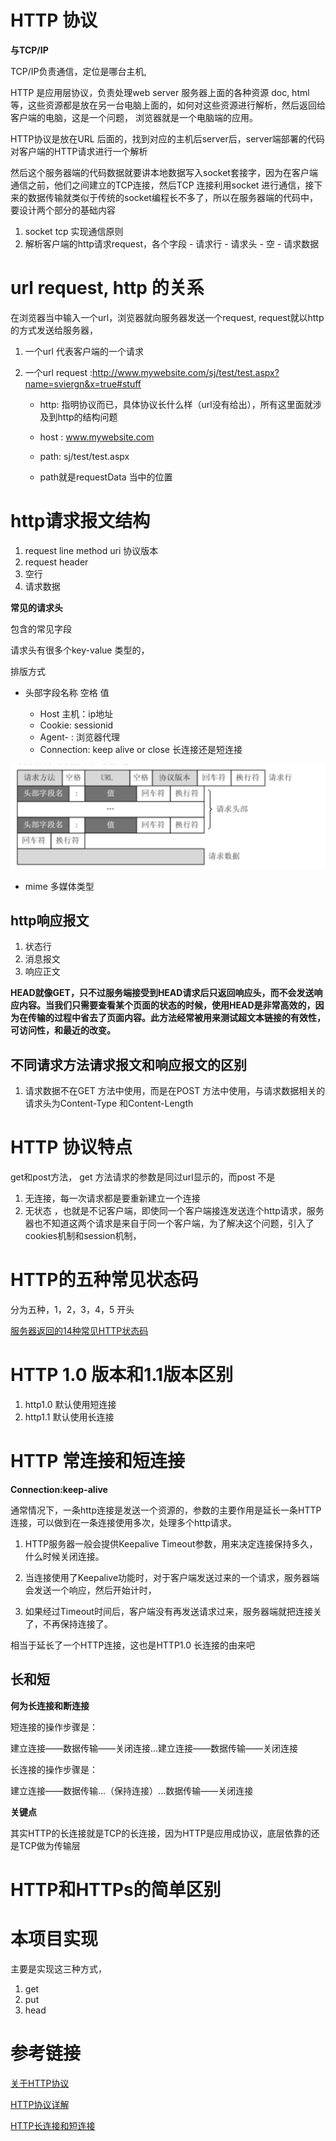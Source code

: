 # HTTP 协议
**与TCP/IP**


TCP/IP负责通信，定位是哪台主机,

HTTP 是应用层协议，负责处理web server 服务器上面的各种资源 
doc, html 等，这些资源都是放在另一台电脑上面的，如何对这些资源进行解析，然后返回给客户端的电脑，这是一个问题， 浏览器就是一个电脑端的应用。


HTTP协议是放在URL 后面的，找到对应的主机后server后，server端部署的代码对客户端的HTTP请求进行一个解析


然后这个服务器端的代码数据就要讲本地数据写入socket套接字，因为在客户端通信之前，他们之间建立的TCP连接，然后TCP 连接利用socket 进行通信，接下来的数据传输就类似于传统的socket编程长不多了，所以在服务器端的代码中，要设计两个部分的基础内容

1. socket tcp 实现通信原则
2. 解析客户端的http请求request，各个字段
		- 请求行
		- 请求头
		- 空
		- 请求数据

# url request, http 的关系

在浏览器当中输入一个url，浏览器就向服务器发送一个request, request就以http 的方式发送给服务器，

1. 一个url 代表客户端的一个请求

2. 一个url  request :http://www.mywebsite.com/sj/test/test.aspx?name=sviergn&x=true#stuff

	- http: 指明协议而已，具体协议长什么样（url没有给出），所有这里面就涉及到http的结构问题

	- host : www.mywebsite.com

	- path: sj/test/test.aspx 

	- path就是requestData 当中的位置




# http请求报文结构
1. request line method  uri 协议版本  
2. request header
3. 空行
4. 请求数据

 **常见的请求头**
 
 包含的常见字段
 
 请求头有很多个key-value 类型的，  
 
 排版方式 
 
 - 头部字段名称 空格 值   
 
	- Host 主机：ip地址
 	- Cookie: sessionid
 	- Agent- : 浏览器代理
 	- Connection: keep alive or close 长连接还是短连接
 
 ![http结构](https://github.com/wabc1994/WS/blob/master/pic/http%20struct.png)
 
 

- mime 多媒体类型

## http响应报文
1. 状态行
2. 消息报文
3. 响应正文

**HEAD就像GET，只不过服务端接受到HEAD请求后只返回响应头，而不会发送响应内容。当我们只需要查看某个页面的状态的时候，使用HEAD是非常高效的，因为在传输的过程中省去了页面内容。此方法经常被用来测试超文本链接的有效性，可访问性，和最近的改变。**

## 不同请求方法请求报文和响应报文的区别
1. 请求数据不在GET 方法中使用，而是在POST 方法中使用，与请求数据相关的请求头为Content-Type 和Content-Length

# HTTP 协议特点
get和post方法， get 方法请求的参数是同过url显示的，而post 不是

1. 无连接，每一次请求都是要重新建立一个连接
2. 无状态 ，也就是不记客户端，即使同一个客户端接连发送连个http请求，服务器也不知道这两个请求是来自于同一个客户端，为了解决这个问题，引入了cookies机制和session机制，



# HTTP的五种常见状态码

分为五种，1，2，3，4，5 开头

[服务器返回的14种常见HTTP状态码](https://blog.csdn.net/q1056843325/article/details/53147180)


# HTTP 1.0 版本和1.1版本区别
1. http1.0 默认使用短连接
2. http1.1 默认使用长连接

# HTTP 常连接和短连接

**Connection:keep-alive**

通常情况下，一条http连接是发送一个资源的，参数的主要作用是延长一条HTTP连接，可以做到在一条连接使用多次，处理多个http请求。

1. HTTP服务器一般会提供Keepalive Timeout参数，用来决定连接保持多久，什么时候关闭连接。

2. 当连接使用了Keepalive功能时，对于客户端发送过来的一个请求，服务器端会发送一个响应，然后开始计时，

3. 如果经过Timeout时间后，客户端没有再发送请求过来，服务器端就把连接关了，不再保持连接了。

相当于延长了一个HTTP连接，这也是HTTP1.0 长连接的由来吧


## 长和短
**何为长连接和断连接**

短连接的操作步骤是：

建立连接——数据传输——关闭连接...建立连接——数据传输——关闭连接

长连接的操作步骤是：

建立连接——数据传输...（保持连接）...数据传输——关闭连接

**关键点**

其实HTTP的长连接就是TCP的长连接，因为HTTP是应用成协议，底层依靠的还是TCP做为传输层

# HTTP和HTTPs的简单区别


# 本项目实现

主要是实现这三种方式，
1. get
2. put
3. head


# 参考链接
[关于HTTP协议](https://www.jianshu.com/p/80e25cb1d81a)

[HTTP协议详解](https://www.cnblogs.com/TankXiao/archive/2012/02/13/2342672.html)

[HTTP长连接和短连接](https://www.cnblogs.com/0201zcr/p/4694945.html)